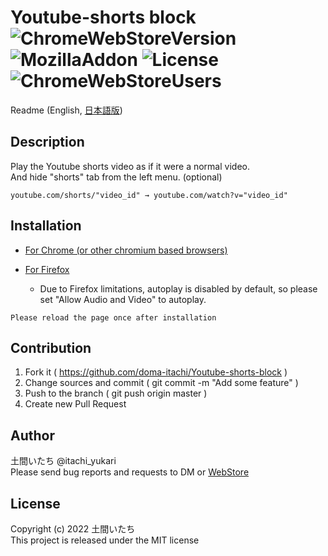 Youtube-shorts block
![ChromeWebStoreVersion](https://img.shields.io/chrome-web-store/v/jiaopdjbehhjgokpphdfgmapkobbnmjp)
![MozillaAddon](https://img.shields.io/amo/v/youtube-shorts-block)
![License](https://img.shields.io/github/license/doma-itachi/Youtube-shorts-block)
![ChromeWebStoreUsers](https://img.shields.io/chrome-web-store/users/jiaopdjbehhjgokpphdfgmapkobbnmjp)
====
Readme (English, <a href="https://github.com/doma-itachi/Youtube-shorts-block/blob/master/readme_ja.md" target="_blank">日本語版</a>)  

## Description
Play the Youtube shorts video as if it were a normal video.  
And hide "shorts" tab from the left menu. (optional)  

`youtube.com/shorts/"video_id" → youtube.com/watch?v="video_id"`

## Installation
- <a href="https://chrome.google.com/webstore/detail/youtube-shorts-block/jiaopdjbehhjgokpphdfgmapkobbnmjp" target="_blank">For Chrome (or other chromium based browsers)</a>

- <a href="https://addons.mozilla.org/firefox/addon/youtube-shorts-block/" target="_blank">For Firefox</a>  
  - Due to Firefox limitations, autoplay is disabled by default, so please set "Allow Audio and Video" to autoplay.

`Please reload the page once after installation`

## Contribution
1. Fork it ( https://github.com/doma-itachi/Youtube-shorts-block )
2. Change sources and commit ( git commit -m "Add some feature" )
3. Push to the branch ( git push origin master )
4. Create new Pull Request

## Author
土間いたち @itachi_yukari  
Please send bug reports and requests to DM or <a href="https://chrome.google.com/webstore/detail/youtube-shorts-block/jiaopdjbehhjgokpphdfgmapkobbnmjp" target="_blank">WebStore</a>

## License
Copyright (c) 2022 土間いたち  
This project is released under the MIT license
